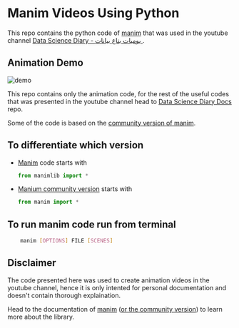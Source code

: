 # Manim Videos Using Python

This repo contains the python code of [manim](https://github.com/3b1b/manim) that was used in the youtube channel [Data Science Diary - يوميات بتاع بيانات
](https://www.youtube.com/@DataScienceDiary).

## Animation Demo

![demo](extra/gifs/model.gif)

This repo contains only the animation code, for the rest of the useful codes that was presented in the youtube channel head to [Data Science Diary Docs](https://github.com/MightyStud/Data-Science-Diary-Docs) repo.

Some of the code is based on the [community version of manim](https://github.com/ManimCommunity/manim/).

## To differentiate which version

- [Manim](https://github.com/3b1b/manim) code starts with

    ```python
    from manimlib import *
    ```

- [Manium community version](https://github.com/3b1b/manim) starts with

    ```python
    from manim import *
    ```

## To run manim code run from terminal

```bash
    manim [OPTIONS] FILE [SCENES]
```

## Disclaimer

The code presented here was used to create animation videos in the youtube channel, hence it is only intented for personal documentation and doesn't contain thorough explaination.

Head to the documentation of [manim](https://3b1b.github.io/manim/) ([or the community version](https://docs.manim.community/en/stable/index.html)) to learn more about the library.
